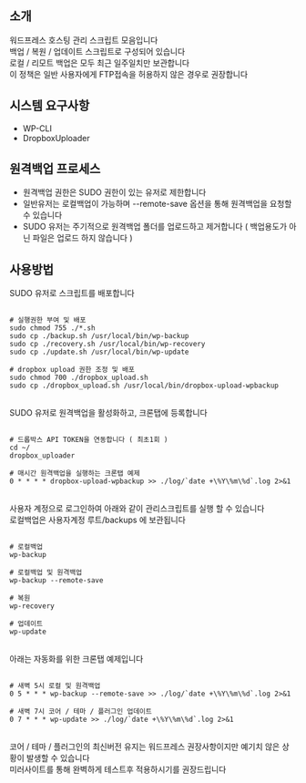 ## 소개
워드프레스 호스팅 관리 스크립트 모음입니다<br /> 
백업 / 복원 / 업데이트 스크립트로 구성되어 있습니다<br /> 
로컬 / 리모트 백업은 모두 최근 일주일치만 보관합니다<br />
이 정책은 일반 사용자에게 FTP접속을 허용하지 않은 경우로 권장합니다 

## 시스템 요구사항 
- WP-CLI
- DropboxUploader 

## 원격백업 프로세스
- 원격백업 권한은 SUDO 권한이 있는 유저로 제한합니다 
- 일반유저는 로컬백업이 가능하며 --remote-save 옵션을 통해 원격백업을 요청할 수 있습니다 
- SUDO 유저는 주기적으로 원격백업 폴더를 업로드하고 제거합니다 ( 백업용도가 아닌 파일은 업로드 하지 않습니다 )  

## 사용방법

SUDO 유저로 스크립트를 배포합니다 
<pre>
<code>
# 실행권한 부여 및 배포 
sudo chmod 755 ./*.sh
sudo cp ./backup.sh /usr/local/bin/wp-backup
sudo cp ./recovery.sh /usr/local/bin/wp-recovery
sudo cp ./update.sh /usr/local/bin/wp-update

# dropbox upload 권한 조정 및 배포 
sudo chmod 700 ./dropbox_upload.sh
sudo cp ./dropbox_upload.sh /usr/local/bin/dropbox-upload-wpbackup
</code>
</pre>

SUDO 유저로 원격백업을 활성화하고, 크론탭에 등록합니다 
<pre>
<code>
# 드롭박스 API TOKEN을 연동합니다 ( 최초1회 ) 
cd ~/
dropbox_uploader

# 매시간 원격백업을 실행하는 크론탭 예제
0 * * * * dropbox-upload-wpbackup >> ./log/`date +\%Y\%m\%d`.log 2>&1
</code>
</pre>

사용자 계정으로 로그인하여 아래와 같이 관리스크립트를 실행 할 수 있습니다<br />
로컬백업은  사용자계정 루트/backups 에 보관됩니다 

<pre>
<code>
# 로컬백업
wp-backup

# 로컬백업 및 원격백업 
wp-backup --remote-save

# 복원
wp-recovery

# 업데이트
wp-update
</code>
</pre>

아래는 자동화를 위한 크론탭 예제입니다 
<pre>
<code>
# 새벽 5시 로컬 및 원격백업
0 5 * * * wp-backup --remote-save >> ./log/`date +\%Y\%m\%d`.log 2>&1

# 새벽 7시 코어 / 테마 / 플러그인 업데이트
0 7 * * * wp-update >> ./log/`date +\%Y\%m\%d`.log 2>&1
</code>
</pre>
코어 / 테마 / 플러그인의 최신버전 유지는 워드프레스 권장사항이지만 예기치 않은 상황이 발생할 수 있습니다   
미러사이트를 통해 완벽하게 테스트후 적용하시기를 권장드립니다 


